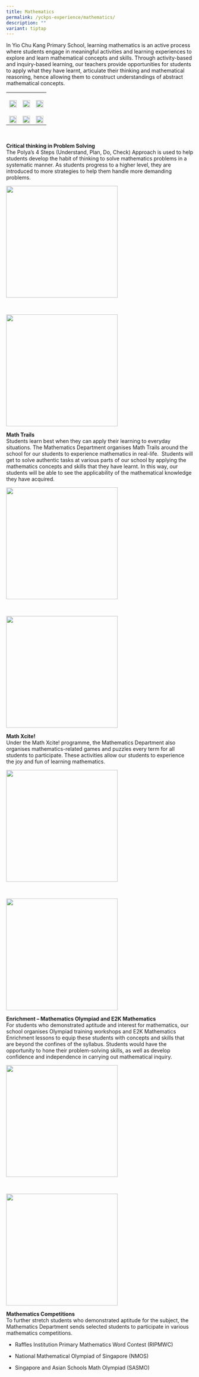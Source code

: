 ```yaml
---
title: Mathematics
permalink: /yckps-experience/mathematics/
description: ""
variant: tiptap
---
```

<p>In Yio Chu Kang Primary School, learning mathematics is an active process
where students engage in meaningful activities and learning experiences
to explore and learn mathematical concepts and skills. Through activity-based
and inquiry-based learning, our teachers provide opportunities for students
to apply what they have learnt, articulate their thinking and mathematical
reasoning, hence allowing them to construct understandings of abstract
mathematical concepts.</p>
<table style="minWidth: 75px">
<colgroup>
<col>
<col>
<col>
</colgroup>
<tbody>
<tr>
<th rowspan="1" colspan="1">
<p></p>
<div class="isomer-image-wrapper">
<img style="width: 100%" height="auto" width="100%" alt="" src="/images/2025 Website Pictures/Mathematics/Activity_Based_Learning_1.jpg">
</div>
</th>
<th rowspan="1" colspan="1">
<p></p>
<div class="isomer-image-wrapper">
<img style="width: 100%" height="auto" width="100%" alt="" src="/images/2025 Website Pictures/Mathematics/Activity_Based_Learning_2.jpg">
</div>
</th>
<th rowspan="1" colspan="1">
<p></p>
<div class="isomer-image-wrapper">
<img style="width: 100%" height="auto" width="100%" alt="" src="/images/2025 Website Pictures/Mathematics/Activity_Based_Learning_3.jpg">
</div>
</th>
</tr>
<tr>
<td rowspan="1" colspan="1">
<p></p>
<div class="isomer-image-wrapper">
<img style="width: 100%" height="auto" width="100%" alt="" src="/images/2025 Website Pictures/Mathematics/Activity_Based_Learning_4.jpg">
</div>
</td>
<td rowspan="1" colspan="1">
<p></p>
<div class="isomer-image-wrapper">
<img style="width: 100%" height="auto" width="100%" alt="" src="/images/2025 Website Pictures/Mathematics/Activity_Based_Learning_5.jpg">
</div>
</td>
<td rowspan="1" colspan="1">
<p></p>
<div class="isomer-image-wrapper">
<img style="width: 100%" height="auto" width="100%" alt="" src="/images/2025 Website Pictures/Mathematics/Activity_Based_Learning_6.jpg">
</div>
</td>
</tr>
</tbody>
</table>
<p>
<br>
</p>
<p><strong>Critical thinking in Problem Solving</strong>
<br>The Polya’s 4 Steps (Understand, Plan, Do, Check) Approach is used to
help students develop the habit of thinking to solve mathematics problems
in a systematic manner. As students progress to a higher level, they are
introduced to more strategies to help them handle more demanding problems.</p>
<div class="isomer-image-wrapper">
<img style="width:300px;height:auto;" height="auto" width="100%" src="/images/2023/Mathematics/activity-based%20learning%207.jpeg">
</div>
<p>
<br>
</p>
<div class="isomer-image-wrapper">
<img style="width:300px;height:auto;" height="auto" width="100%" src="/images/2023/Mathematics/inquiry-based%20learning%204.png">
</div>
<p><strong>Math Trails</strong>
<br>Students learn best when they can apply their learning to everyday situations.
The Mathematics Department organises Math Trails around the school for
our students to experience mathematics in real-life. &nbsp;Students will
get to solve authentic tasks at various parts of our school by applying
the mathematics concepts and skills that they have learnt. In this way,
our students will be able to see the applicability of the mathematical
knowledge they have acquired.</p>
<div class="isomer-image-wrapper">
<img style="width:300px;height:auto;" height="auto" width="100%" src="/images/2023/Mathematics/math%20trails%201.jfif">
</div>
<p>
<br>
</p>
<div class="isomer-image-wrapper">
<img style="width:300px;height:auto;" height="auto" width="100%" src="/images/2023/Mathematics/math%20trails%204.jpg">
</div>
<p><strong>Math Xcite!</strong>
<br>Under the Math Xcite! programme, the Mathematics Department also organises
mathematics-related games and puzzles every term for all students to participate.
These activities allow our students to experience the joy and fun of learning
mathematics.</p>
<div class="isomer-image-wrapper">
<img style="width:300px;height:auto;" height="auto" width="100%" src="/images/2023/Mathematics/maths%20xcite!%201.jpeg">
</div>
<p>
<br>
</p>
<div class="isomer-image-wrapper">
<img style="width:300px;height:auto;" height="auto" width="100%" src="/images/2023/Mathematics/maths%20xcite!%203.jpeg">
</div>
<p><strong>Enrichment – Mathematics Olympiad and E2K Mathematics</strong>
<br>For students who demonstrated aptitude and interest for mathematics, our
school organises Olympiad training workshops and E2K Mathematics Enrichment
lessons to equip these students with concepts and skills that are beyond
the confines of the syllabus. Students would have the opportunity to hone
their problem-solving skills, as well as develop confidence and independence
in carrying out mathematical inquiry.</p>
<div class="isomer-image-wrapper">
<img style="width:300px;height:auto;" height="auto" width="100%" src="/images/2023/Mathematics/e2k%20pic1.jpg">
</div>
<p>
<br>
</p>
<div class="isomer-image-wrapper">
<img style="width:300px;height:auto;" height="auto" width="100%" src="/images/2023/Mathematics/olympiad%202.jpeg">
</div>
<p><strong>Mathematics Competitions</strong>
<br>To further stretch students who demonstrated aptitude for the subject,
the Mathematics Department sends selected students to participate in various
mathematics competitions.</p>
<ul data-tight="true" class="tight">
<li>
<p>Raffles Institution Primary Mathematics Word Contest (RIPMWC)</p>
</li>
<li>
<p>National Mathematical Olympiad of Singapore (NMOS)</p>
</li>
<li>
<p>Singapore and Asian Schools Math Olympiad (SASMO)</p>
</li>
</ul>
<p></p>